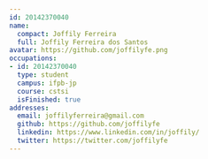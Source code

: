 ```yaml
---
id: 20142370040
name:
  compact: Joffily Ferreira
  full: Joffily Ferreira dos Santos
avatar: https://github.com/joffilyfe.png
occupations:
- id: 20142370040
  type: student
  campus: ifpb-jp
  course: cstsi
  isFinished: true
addresses:
  email: joffilyferreira@gmail.com
  github: https://github.com/joffilyfe
  linkedin: https://www.linkedin.com/in/joffily/
  twitter: https://twitter.com/joffilyfe
---
```


